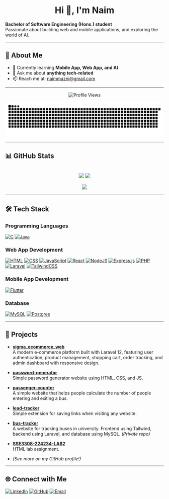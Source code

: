 <h1 align="center">Hi 👋, I'm Naim</h1>

**Bachelor of Software Engineering (Hons.) student**  
Passionate about building web and mobile applications, and exploring the world of AI.

---

## 🚀 About Me

- 🌱 Currently learning **Mobile App, Web App, and AI**
- 💬 Ask me about **anything tech-related**
- 📫 Reach me at: [naimmazni@gmail.com](mailto:naimmazni@gmail.com)

---

<div align="center">

![Profile Views](https://komarev.com/ghpvc/?username=matsantai&label=Profile%20views&color=0e75b6&style=flat)
</div>
<div align="center">
  
  ![snake gif](https://github.com/MatSantai/MatSantai/blob/output/github-snake-dark.svg)
</div>

---

## 📊 GitHub Stats
<div align="center">

<br/>![](https://github-readme-stats.vercel.app/api?username=MatSantai&theme=dark&hide_border=false&include_all_commits=true&count_private=false)
![](https://nirzak-streak-stats.vercel.app/?user=MatSantai&theme=dark&hide_border=false)<br/><br/>
![](https://github-readme-stats.vercel.app/api/top-langs/?username=MatSantai&theme=dark&hide_border=false&include_all_commits=true&count_private=false&layout=compact)
</div>

---

## 🛠️ Tech Stack

### Programming Languages

[![C](https://img.shields.io/badge/C-00599C?logo=c&logoColor=white)](<https://en.wikipedia.org/wiki/C_(programming_language)>)
[![Java](https://img.shields.io/badge/Java-%23ED8B00.svg?logo=openjdk&logoColor=white)](https://www.oracle.com/java/)

### Web App Development

[![HTML](https://img.shields.io/badge/HTML-%23E34F26.svg?logo=html5&logoColor=white)](https://developer.mozilla.org/en-US/docs/Web/HTML)
[![CSS](https://img.shields.io/badge/CSS-1572B6?logo=css3&logoColor=fff)](https://developer.mozilla.org/en-US/docs/Web/CSS)
[![JavaScript](https://img.shields.io/badge/JavaScript-F7DF1E?logo=javascript&logoColor=000)](https://developer.mozilla.org/en-US/docs/Web/JavaScript)
[![React](https://img.shields.io/badge/React-%2320232a.svg?logo=react&logoColor=%2361DAFB)](https://react.dev/)
[![NodeJS](https://img.shields.io/badge/Node.js-6DA55F?logo=node.js&logoColor=white)](https://nodejs.org/)
[![Express.js](https://img.shields.io/badge/Express.js-%23404d59.svg?logo=express&logoColor=%2361DAFB)](https://expressjs.com/)
[![PHP](https://img.shields.io/badge/php-%23777BB4.svg?&logo=php&logoColor=white)](https://www.php.net/)
[![Laravel](https://img.shields.io/badge/Laravel-%23FF2D20.svg?logo=laravel&logoColor=white)](https://laravel.com/)
[![TailwindCSS](https://img.shields.io/badge/Tailwind%20CSS-%2338B2AC.svg?logo=tailwind-css&logoColor=white)](https://tailwindcss.com/)

### Mobile App Development

[![Flutter](https://img.shields.io/badge/Flutter-02569B?logo=flutter&logoColor=fff)](https://flutter.dev/)

### Database

[![MySQL](https://img.shields.io/badge/MySQL-4479A1?logo=mysql&logoColor=fff)](https://www.mysql.com/)
[![Postgres](https://img.shields.io/badge/Postgres-%23316192.svg?logo=postgresql&logoColor=white)](https://www.postgresql.org/)

---

## 📂 Projects

- **[sigma_ecommerce_web](https://github.com/MatSantai/sigma_ecommerce_web)**  
  A modern e-commerce platform built with Laravel 12, featuring user authentication, product management, shopping cart, order tracking, and admin dashboard with responsive design.

- **[password-generator](https://github.com/MatSantai/password-generator)**  
  Simple password generator website using HTML, CSS, and JS.

- **[passenger-counter](https://github.com/MatSantai/passenger-counter)**  
  A simple website that helps people calculate the number of people entering and exiting a bus.

- **[lead-tracker](https://github.com/MatSantai/lead-tracker)**  
  Simple extension for saving links when visiting any website.

- **[bus-tracker](https://github.com/MatSantai/bus-tracker)**  
  A website for tracking buses in university. Frontend using Tailwind, backend using Laravel, and database using MySQL. _(Private repo)_

- **[SSE3308-224234-LAB2](https://github.com/MatSantai/SSE3308-224234-LAB2)**  
  HTML lab assignment.

- _(See more on my GitHub profile!)_

---

## 🌐 Connect with Me

[![LinkedIn](https://img.shields.io/badge/LinkedIn-blue?logo=linkedin&logoColor=white)](https://www.linkedin.com/in/muhammad-naim-mazni/)
[![GitHub](https://img.shields.io/badge/GitHub-black?logo=github&logoColor=white)](https://github.com/matsantai)
[![Email](https://img.shields.io/badge/Email-D14836?logo=gmail&logoColor=white)](mailto:naimmazni@gmail.com)
